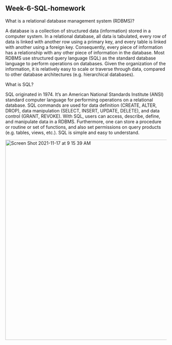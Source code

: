 ## Week-6-SQL-homework

What is a relational database management system (RDBMS)?

A database is a collection of structured data (information) stored in a computer system. In a relational database, all data is tabulated, every row of data is linked with another row using a primary key, and every table is linked with another using a foreign key. Consequently, every piece of information has a relationship with any other piece of information in the database. Most RDBMS use structured query language (SQL) as the standard database language to perform operations on databases. Given the organization of the information, it is relatively easy to scale or traverse through data, compared to other database architectures (e.g. hierarchical databases).


What is SQL?

SQL originated in 1974. It’s an American National Standards Institute (ANSI) standard computer language for performing operations on a relational database. SQL commands are used for data definition (CREATE, ALTER, DROP), data manipulation (SELECT, INSERT, UPDATE, DELETE), and data control (GRANT, REVOKE). With SQL, users can access, describe, define, and manipulate data in a RDBMS. Furthermore, one can store a procedure or routine or set of functions, and also set permissions on query products (e.g. tables, views, etc.). SQL is simple and easy to understand.

<img width="624" alt="Screen Shot 2021-11-17 at 9 15 39 AM" src="https://user-images.githubusercontent.com/79848763/142227932-7607a7f5-2c88-49e9-a5d0-a74a5418b344.png">



